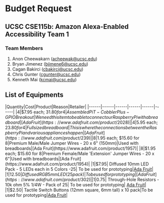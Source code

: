 # Budget Request

## UCSC CSE115b: Amazon Alexa-Enabled Accessibility Team 1

### Team Members

1. Anon Cheewakarn (acheewak@ucsc.edu)
2. Bryan Jimenez (bjimene6@ucsc.edu)
3. Cagan Bakirci (cbakirci@ucsc.edu)
4. Chris Gunter (cgunter@ucsc.edu)
5. Kenneth Mai (kcmai@ucsc.edu)


## List of Equipments

|Quantity|Cost|Product|Reason|Retailer|
|------|------|------|------|------|------|
|4|$7.95 each; $31.80 for 4|Assembled Pi T-Cobbler Plus - GPIO Breakout|We need this item to be able to connect our Raspberry Pi with a breadboard|[Ada Fruit](https://www.adafruit.com/product/2028)|
|4|$5.95 each; $23.80 for 4|Full sized breadboard|This is where the connections between the Raspberry Pi and various appliances happen|[Ada Fruit](https://www.adafruit.com/product/239)|
|8|$1.95 each; $15.60 for 8|Premium Male/Male Jumper Wires - 20 x 6" (150mm)|Used with breadboards|[Ada Fruit](https://www.adafruit.com/product/1957)|
|8|$1.95 each; $15.60 for 8|Premium Female/Male 'Extension' Jumper Wires - 20 x 6"|Used with breadboards|[Ada Fruit](https://www.adafruit.com/product/1954)|
|1|$7.95| Diffused 10mm LED Pack - 5 LEDs each in 5 Colors -25| To be used for prototyping|[Ada Fruit](https://www.adafruit.com/product/4204)|
|1|$12.50| Diffused RGB 5mm LED (25 pack)| To be used for prototyping|[Ada Fruit](https://www.adafruit.com/product/302)|
|1|$0.75| Through-Hole Resistors - 10k ohm 5% 1/4W - Pack of 25| To be used for prototyping| [Ada Fruit](https://www.adafruit.com/product/2784)|
|1|$2.50| Tactile Switch Buttons (12mm square, 6mm tall) x 10 pack|To be used for prototyping|[Ada Fruit](https://www.adafruit.com/product/1119)|

